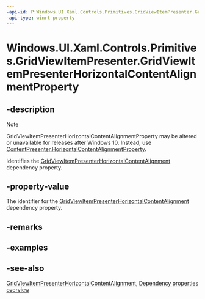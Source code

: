```yaml
---
-api-id: P:Windows.UI.Xaml.Controls.Primitives.GridViewItemPresenter.GridViewItemPresenterHorizontalContentAlignmentProperty
-api-type: winrt property
---
```


<!-- Property syntax
public Windows.UI.Xaml.DependencyProperty GridViewItemPresenterHorizontalContentAlignmentProperty { get; }
-->

# Windows.UI.Xaml.Controls.Primitives.GridViewItemPresenter.GridViewItemPresenterHorizontalContentAlignmentProperty

## -description
> [!NOTE]
> GridViewItemPresenterHorizontalContentAlignmentProperty may be altered or unavailable for releases after Windows 10. Instead, use [ContentPresenter.HorizontalContentAlignmentProperty](../windows.ui.xaml.controls/contentpresenter_horizontalcontentalignmentproperty.md).

Identifies the [GridViewItemPresenterHorizontalContentAlignment](gridviewitempresenter_gridviewitempresenterhorizontalcontentalignment.md) dependency property.



## -property-value
The identifier for the [GridViewItemPresenterHorizontalContentAlignment](gridviewitempresenter_gridviewitempresenterhorizontalcontentalignment.md) dependency property.

## -remarks

## -examples

## -see-also
[GridViewItemPresenterHorizontalContentAlignment](gridviewitempresenter_gridviewitempresenterhorizontalcontentalignment.md), [Dependency properties overview](/windows/uwp/xaml-platform/dependency-properties-overview)
